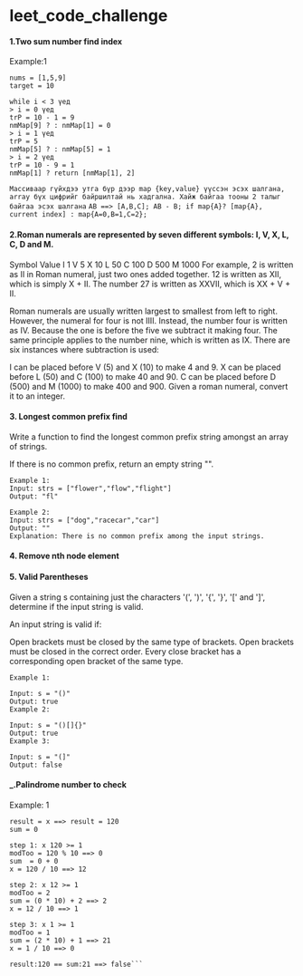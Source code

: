 # leet_code_challenge

#### 1.Two sum number find index
Example:1 
```
nums = [1,5,9]
target = 10

while i < 3 үед
> i = 0 үед
trP = 10 - 1 = 9
nmMap[9] ? : nmMap[1] = 0
> i = 1 үед
trP = 5
nmMap[5] ? : nmMap[5] = 1
> i = 2 үед
trP = 10 - 9 = 1
nmMap[1] ? return [nmMap[1], 2] 
```
`Массиваар гүйхдээ утга бүр дээр map {key,value} үүссэн эсэх шалгана,
array бүх цифрийг байршилтай нь хадгална. Хайж байгаа тооны 2 талыг байгаа эсэх шалгана`
```AB ==> [A,B,C]; AB - B; if map{A}? [map{A}, current index] : map{A=0,B=1,C=2};```

#### 2.Roman numerals are represented by seven different symbols: I, V, X, L, C, D and M.

Symbol       Value
I             1
V             5
X             10
L             50
C             100
D             500
M             1000
For example, 2 is written as II in Roman numeral, just two ones added together. 12 is written as XII, which is simply X + II. The number 27 is written as XXVII, which is XX + V + II.

Roman numerals are usually written largest to smallest from left to right. However, the numeral for four is not IIII. Instead, the number four is written as IV. Because the one is before the five we subtract it making four. The same principle applies to the number nine, which is written as IX. There are six instances where subtraction is used:

I can be placed before V (5) and X (10) to make 4 and 9. 
X can be placed before L (50) and C (100) to make 40 and 90. 
C can be placed before D (500) and M (1000) to make 400 and 900.
Given a roman numeral, convert it to an integer.

#### 3. Longest common prefix find
Write a function to find the longest common prefix string amongst an array of strings.

If there is no common prefix, return an empty string "".
```
Example 1:
Input: strs = ["flower","flow","flight"]
Output: "fl"

Example 2:
Input: strs = ["dog","racecar","car"]
Output: ""
Explanation: There is no common prefix among the input strings.
```
#### 4. Remove nth node element

#### 5. Valid Parentheses
Given a string s containing just the characters '(', ')', '{', '}', '[' and ']', determine if the input string is valid.

An input string is valid if:

Open brackets must be closed by the same type of brackets.
Open brackets must be closed in the correct order.
Every close bracket has a corresponding open bracket of the same type.
 
```
Example 1:

Input: s = "()"
Output: true
Example 2:

Input: s = "()[]{}"
Output: true
Example 3:

Input: s = "(]"
Output: false
```


#### _.Palindrome number to check
Example: 1
```x = 120
result = x ==> result = 120
sum = 0

step 1: x 120 >= 1
modToo = 120 % 10 ==> 0
sum  = 0 + 0
x = 120 / 10 ==> 12

step 2: x 12 >= 1
modToo = 2
sum = (0 * 10) + 2 ==> 2
x = 12 / 10 ==> 1

step 3: x 1 >= 1
modToo = 1
sum = (2 * 10) + 1 ==> 21
x = 1 / 10 ==> 0

result:120 == sum:21 ==> false```